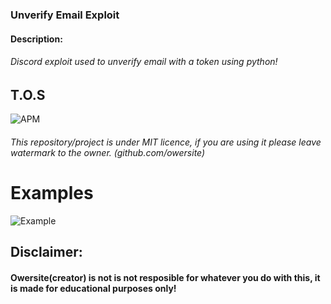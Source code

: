 ### Unverify Email Exploit
#### Description:
###### Discord exploit used to unverify email with a token using python!


## T.O.S
![APM](https://img.shields.io/apm/l/vim-mode?style=for-the-badge)
###### This repository/project is under MIT licence, if you are using it please leave watermark to the owner. (github.com/owersite)


# Examples
![Example](example.png)


## Disclaimer:
#### Owersite(creator) is not is not resposible for whatever you do with this, it is made for educational purposes only!
